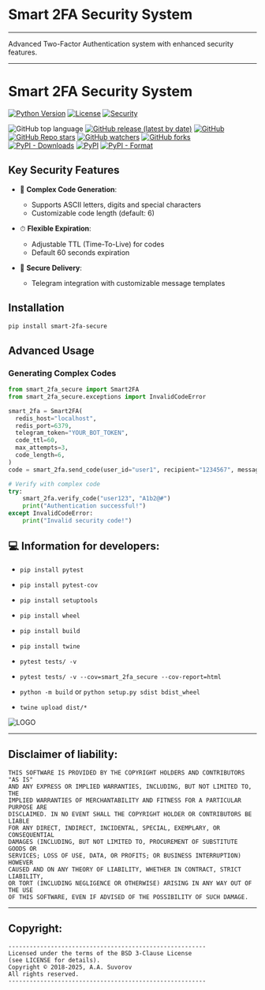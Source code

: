 # Smart 2FA Security System
---

Advanced Two-Factor Authentication system with enhanced security features.

---


# Smart 2FA Security System

[![Python Version](https://img.shields.io/badge/python-3.8+-blue.svg)](https://www.python.org/)
[![License](https://img.shields.io/badge/license-BSD--3--Clause-blue)]()
[![Security](https://img.shields.io/badge/security-high-brightgreen)]()

![GitHub top language](https://img.shields.io/github/languages/top/smartlegionlab/smart-2fa-secure)
[![GitHub release (latest by date)](https://img.shields.io/github/v/release/smartlegionlab/smart-2fa-secure)](https://github.com/smartlegionlab/smart-2fa-secure/)
[![GitHub](https://img.shields.io/github/license/smartlegionlab/smart-2fa-secure)](https://github.com/smartlegionlab/smart-2fa-secure/blob/master/LICENSE)
[![GitHub Repo stars](https://img.shields.io/github/stars/smartlegionlab/smart-2fa-secure?style=social)](https://github.com/smartlegionlab/smart-2fa-secure/)
[![GitHub watchers](https://img.shields.io/github/watchers/smartlegionlab/smart-2fa-secure?style=social)](https://github.com/smartlegionlab/smart-2fa-secure/)
[![GitHub forks](https://img.shields.io/github/forks/smartlegionlab/smart-2fa-secure?style=social)](https://github.com/smartlegionlab/smart-2fa-secure/)
[![PyPI - Downloads](https://img.shields.io/pypi/dm/smart-2fa-secure?label=pypi%20downloads)](https://pypi.org/project/smart-2fa-secure/)
[![PyPI](https://img.shields.io/pypi/v/smart-2fa-secure)](https://pypi.org/project/smart-2fa-secure)
[![PyPI - Format](https://img.shields.io/pypi/format/smart-2fa-secure)](https://pypi.org/project/smart-2fa-secure)



## Key Security Features

- 🔐 **Complex Code Generation**: 
  - Supports ASCII letters, digits and special characters
  - Customizable code length (default: 6)
  
- ⏱ **Flexible Expiration**:
  - Adjustable TTL (Time-To-Live) for codes
  - Default 60 seconds expiration

- 📱 **Secure Delivery**:
  - Telegram integration with customizable message templates

## Installation

```bash
pip install smart-2fa-secure
```

## Advanced Usage

### Generating Complex Codes

```python
from smart_2fa_secure import Smart2FA
from smart_2fa_secure.exceptions import InvalidCodeError

smart_2fa = Smart2FA(
  redis_host="localhost",
  redis_port=6379,
  telegram_token="YOUR_BOT_TOKEN",
  code_ttl=60,
  max_attempts=3,
  code_length=6,
)
code = smart_2fa.send_code(user_id="user1", recipient="1234567", message="Your code:")

# Verify with complex code
try:
    smart_2fa.verify_code("user123", "A1b2@#")
    print("Authentication successful!")
except InvalidCodeError:
    print("Invalid security code!")

```

## 💻 Information for developers:

- `pip install pytest`
- `pip install pytest-cov`
- `pip install setuptools`
- `pip install wheel`
- `pip install build`
- `pip install twine`

- `pytest tests/ -v`
- `pytest tests/ -v --cov=smart_2fa_secure --cov-report=html`
- `python -m build` or `python setup.py sdist bdist_wheel`
- `twine upload dist/*`

![LOGO](https://github.com/smartlegionlab/smart_2fa_secure/raw/master/data/images/cov.png)

---

## Disclaimer of liability:

    THIS SOFTWARE IS PROVIDED BY THE COPYRIGHT HOLDERS AND CONTRIBUTORS "AS IS"
    AND ANY EXPRESS OR IMPLIED WARRANTIES, INCLUDING, BUT NOT LIMITED TO, THE
    IMPLIED WARRANTIES OF MERCHANTABILITY AND FITNESS FOR A PARTICULAR PURPOSE ARE
    DISCLAIMED. IN NO EVENT SHALL THE COPYRIGHT HOLDER OR CONTRIBUTORS BE LIABLE
    FOR ANY DIRECT, INDIRECT, INCIDENTAL, SPECIAL, EXEMPLARY, OR CONSEQUENTIAL
    DAMAGES (INCLUDING, BUT NOT LIMITED TO, PROCUREMENT OF SUBSTITUTE GOODS OR
    SERVICES; LOSS OF USE, DATA, OR PROFITS; OR BUSINESS INTERRUPTION) HOWEVER
    CAUSED AND ON ANY THEORY OF LIABILITY, WHETHER IN CONTRACT, STRICT LIABILITY,
    OR TORT (INCLUDING NEGLIGENCE OR OTHERWISE) ARISING IN ANY WAY OUT OF THE USE
    OF THIS SOFTWARE, EVEN IF ADVISED OF THE POSSIBILITY OF SUCH DAMAGE.

***

## Copyright:
    --------------------------------------------------------
    Licensed under the terms of the BSD 3-Clause License
    (see LICENSE for details).
    Copyright © 2018-2025, A.A. Suvorov
    All rights reserved.
    --------------------------------------------------------
